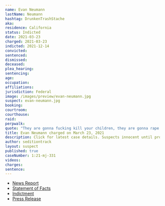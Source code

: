 ```yaml
---
name: Evan Neumann
lastName: Neumann
hashtag: DrunkenTrashStache
aka:
residence: California
status: Indicted
date: 2021-03-23
charged: 2021-03-23
indicted: 2021-12-14
convicted:
sentenced:
dismissed:
deceased:
plea_hearing:
sentencing:
age:
occupation:
affiliations:
jurisdiction: Federal
image: /images/preview/evan-neumann.jpg
suspect: evan-neumann.jpg
booking:
courtroom:
courthouse:
raid:
perpwalk:
quote: "They are gonna fucking kill your children, they are gonna rape them, they are gonna imprison them, and you're defending the people that are going to do this to your children."
title: Evan Neumann charged on March 23, 2021
description: Click for latest case details. Suspects innocent until proven guilty.
author: seditiontrack
layout: suspect
published: true
caseNumber: 1:21-mj-331
videos:
charges:
sentence:
---
```

- [News Report](https://abc7news.com/evan-neumann-mill-valley-fbi-most-wanted-list/10882741/)
- [Statement of Facts](https://extremism.gwu.edu/sites/g/files/zaxdzs2191/f/Evan%20Neumann%20Statement%20of%20Facts.pdf)
- [Indictment](https://www.justice.gov/usao-dc/case-multi-defendant/file/1460291/download)
- [Press Release](https://www.justice.gov/usao-dc/pr/california-man-indicted-charges-assaulting-law-enforcement-during-jan-6-capitol-breach)
